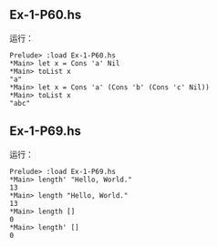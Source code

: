 ## Ex-1-P60.hs

运行：

	Prelude> :load Ex-1-P60.hs
	*Main> let x = Cons 'a' Nil
	*Main> toList x
	"a"
	*Main> let x = Cons 'a' (Cons 'b' (Cons 'c' Nil))
	*Main> toList x
	"abc"


## Ex-1-P69.hs

运行：

	Prelude> :load Ex-1-P69.hs
	*Main> length' "Hello, World."
	13
	*Main> length "Hello, World."
	13
	*Main> length []
	0
	*Main> length' []
	0
